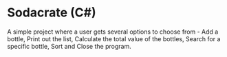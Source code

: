 # Sodacrate (C#)

A simple project where a user gets several options to choose from - Add a bottle, Print out the list, Calculate the total value of the bottles, Search for a specific bottle, Sort and Close the program.
